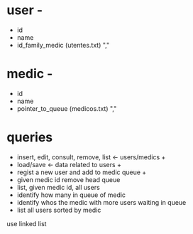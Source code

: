 # user -
- id
- name
- id_family_medic
(utentes.txt) ","

# medic -
- id
- name
- pointer_to_queue
(medicos.txt) ","

# queries
- insert, edit, consult, remove, list <- users/medics +
- load/save <- data related to users +
- regist a new user and add to medic queue +
- given medic id remove head queue
- list, given medic id, all users
- identify how many in queue of medic
- identify whos the medic with more users waiting in queue
- list all users sorted by medic


use linked list
